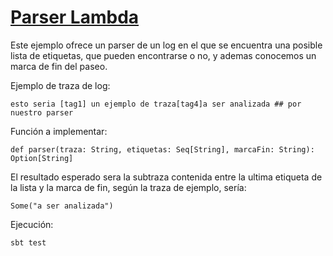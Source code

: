# [Parser Lambda](https://trello.com/c/Yecpvihr)

Este ejemplo ofrece un parser de un log en el que se encuentra una posible lista de etiquetas, que pueden encontrarse o no, y ademas conocemos un marca de fin del paseo.

Ejemplo de traza de log:

```
esto seria [tag1] un ejemplo de traza[tag4]a ser analizada ## por nuestro parser
```

Función a implementar:

```
def parser(traza: String, etiquetas: Seq[String], marcaFin: String): Option[String]
```

El resultado esperado sera la subtraza contenida entre la ultima etiqueta de la lista y la marca de fin, según la traza de ejemplo, sería:

```
Some("a ser analizada")
```

Ejecución:

```
sbt test
```
